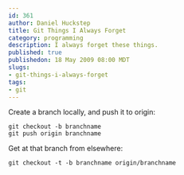 ```yaml
--- 
id: 361
author: Daniel Huckstep
title: Git Things I Always Forget
category: programming
description: I always forget these things.
published: true
publishedon: 18 May 2009 08:00 MDT
slugs: 
- git-things-i-always-forget
tags: 
- git
---
```

Create a branch locally, and push it to origin:

`git checkout -b branchname`\
`git push origin branchname`

Get at that branch from elsewhere:

`git checkout -t -b branchname origin/branchname`